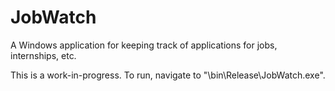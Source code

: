 # JobWatch
A Windows application for keeping track of applications for jobs, internships, etc.

This is a work-in-progress. To run, navigate to "\bin\Release\JobWatch.exe".